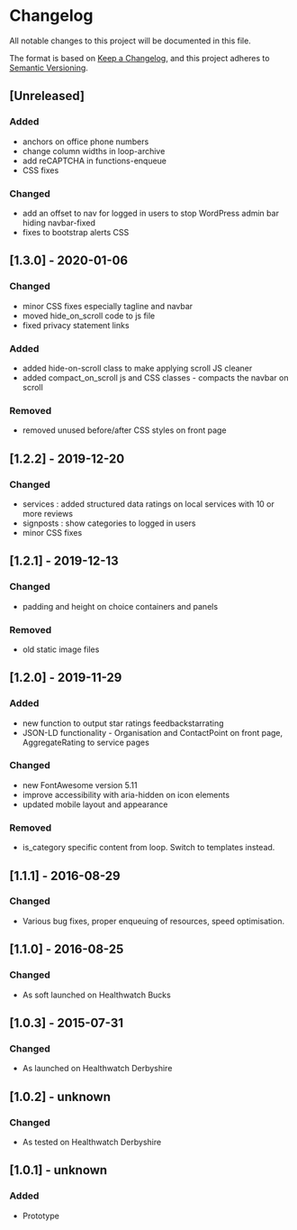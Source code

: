 # Changelog
All notable changes to this project will be documented in this file.

The format is based on [Keep a Changelog](https://keepachangelog.com/en/1.0.0/),
and this project adheres to [Semantic Versioning](https://semver.org/spec/v2.0.0.html).

## [Unreleased]
### Added
- anchors on office phone numbers
- change column widths in loop-archive
- add reCAPTCHA in functions-enqueue
- CSS fixes

### Changed
- add an offset to nav for logged in users to stop WordPress admin bar hiding navbar-fixed
- fixes to bootstrap alerts CSS

## [1.3.0] - 2020-01-06
### Changed
- minor CSS fixes especially tagline and navbar
- moved hide_on_scroll code to js file
- fixed privacy statement links

### Added
- added hide-on-scroll class to make applying scroll JS cleaner
- added compact_on_scroll js and CSS classes - compacts the navbar on scroll

### Removed
- removed unused before/after CSS styles on front page

## [1.2.2] - 2019-12-20
### Changed
- services : added structured data ratings on local services with 10 or more reviews
- signposts : show categories to logged in users
- minor CSS fixes

## [1.2.1] - 2019-12-13
### Changed
- padding and height on choice containers and panels

### Removed
- old static image files

## [1.2.0] - 2019-11-29
### Added
- new function to output star ratings feedbackstarrating
- JSON-LD functionality - Organisation and ContactPoint on front page, AggregateRating to service pages

### Changed
- new FontAwesome version 5.11
- improve accessibility with aria-hidden on icon elements
- updated mobile layout and appearance

### Removed
- is_category specific content from loop. Switch to templates instead.

## [1.1.1] - 2016-08-29
### Changed
- Various bug fixes, proper enqueuing of resources, speed optimisation.

## [1.1.0] - 2016-08-25
### Changed
- As soft launched on Healthwatch Bucks

## [1.0.3] - 2015-07-31
### Changed
- As launched on Healthwatch Derbyshire

## [1.0.2] - unknown
### Changed
- As tested on Healthwatch Derbyshire

## [1.0.1] - unknown
### Added
- Prototype
